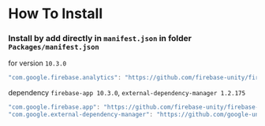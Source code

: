 # How To Install

### Install by add directly in `manifest.json` in folder `Packages/manifest.json`

for version `10.3.0`
```csharp
"com.google.firebase.analytics": "https://github.com/firebase-unity/firebase-analytics.git#10.3.0",
```


dependency `firebase-app 10.3.0`, `external-dependency-manager 1.2.175`
```csharp
"com.google.firebase.app": "https://github.com/firebase-unity/firebase-app.git#10.3.0",
"com.google.external-dependency-manager": "https://github.com/google-unity/external-dependency-manager.git#1.2.175",
```